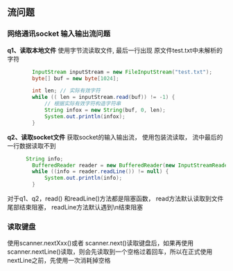 ## 流问题
### 网络通讯socket 输入输出流问题
**q1、读取本地文件**
使用字节流读取文件, 最后一行出现 原文件test.txt中未解析的字符
```java
        InputStream inputStream = new FileInputStream("test.txt");
        byte[] buf = new byte[1024];

        int len; // 实际有效字符
        while (( len = inputStream.read(buf)) != -1) {
            // 根据实际有效字符构造字符串
            String infox = new String(buf, 0, len);
            System.out.println(infox);
        }
```
**q2、读取socket文件**
获取socket的输入输出流， 使用包装流读取， 流中最后的一行数据读取不到
```java
      String info;
        BufferedReader reader = new BufferedReader(new InputStreamReader(socket.getInputStream()));
        while ((info = reader.readLine()) != null) {
            System.out.println(info);
        }
```

对于q1、q2，read() 和readLine()方法都是阻塞函数， read方法默认读取到文件尾部结束阻塞， readLine方法默认遇到\n结束阻塞
### 读取键盘
使用scanner.nextXxx()或者 scanner.next()读取键盘后，如果再使用scanner.nextLine()读取，则会先读取到一个空格过着回车，所以在正式使用nextLine之前，先使用一次消耗掉空格